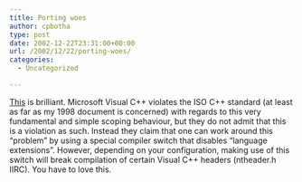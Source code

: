 ```yaml
---
title: Porting woes
author: cpbotha
type: post
date: 2002-12-22T23:31:00+00:00
url: /2002/12/22/porting-woes/
categories:
  - Uncategorized

---
```

[This][1] is brilliant. Microsoft Visual C++ violates the ISO C++ standard (at least as far as my 1998 document is concerned) with regards to this very fundamental and simple scoping behaviour, but they do not admit that this is a violation as such. Instead they claim that one can work around this “problem” by using a special compiler switch that disables “language extensions”. However, depending on your configuration, making use of this switch will break compilation of certain Visual C++ headers (ntheader.h IIRC). You have to love this.

 [1]: http://support.microsoft.com/default.aspx?scid=KB;en-us;q167748

